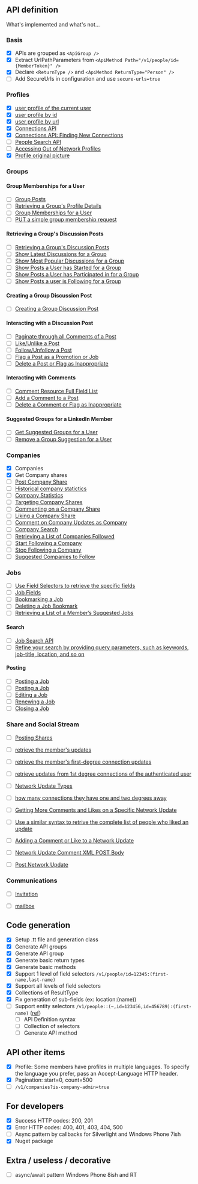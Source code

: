 
API definition
---------------------------------

What's implemented and what's not...

### Basis

- [x] APIs are grouped as `<ApiGroup />`  
- [x] Extract UrlPathParameters from `<ApiMethod Path="/v1/people/id={MemberToken}" />`  
- [x] Declare `<ReturnType />` and `<ApiMethod ReturnType="Person" />`
- [ ] Add SecureUrls in configuration and use `secure-urls=true`

### Profiles
  
- [x] [user profile of the current user](https://developer.linkedin.com/documents/profile-api)  
- [x] [user profile by id](https://developer.linkedin.com/documents/profile-api)  
- [x] [user profile by url](https://developer.linkedin.com/documents/profile-api)  
- [x] [Connections API](https://developer.linkedin.com/documents/connections-api)
- [x] [Connections API: Finding New Connections](https://developer.linkedin.com/documents/connections-api)
- [ ] [People Search API](https://developer.linkedin.com/documents/people-search-api)
- [ ] [Accessing Out of Network Profiles](https://developer.linkedin.com/documents/accessing-out-network-profiles)
- [x] [Profile original picture](http://stackoverflow.com/questions/6955647/getting-linkedin-profile-picture/6963184)

### Groups

#### Group Memberships for a User

- [ ] [Group Posts](https://developer.linkedin.com/documents/groups-api)
- [ ] [Retrieving a Group's Profile Details](https://developer.linkedin.com/documents/groups-api)
- [ ] [Group Memberships for a User](https://developer.linkedin.com/documents/groups-api)
- [ ] [PUT a simple group membership request](https://developer.linkedin.com/documents/groups-api)

####  Retrieving a Group's Discussion Posts

- [ ] [Retrieving a Group's Discussion Posts](https://developer.linkedin.com/documents/groups-api)
- [ ] [Show Latest Discussions for a Group](https://developer.linkedin.com/documents/groups-api)
- [ ] [Show Most Popular Discussions for a Group](https://developer.linkedin.com/documents/groups-api)
- [ ] [Show Posts a User has Started for a Group](https://developer.linkedin.com/documents/groups-api)
- [ ] [Show Posts a User has Participated in for a Group](https://developer.linkedin.com/documents/groups-api)
- [ ] [Show Posts a user is Following for a Group](https://developer.linkedin.com/documents/groups-api)

####  Creating a Group Discussion Post

- [ ] [Creating a Group Discussion Post](https://developer.linkedin.com/documents/groups-api)

####  Interacting with a Discussion Post

- [ ] [Paginate through all Comments of a Post](https://developer.linkedin.com/documents/groups-api)
- [ ] [Like/Unlike a Post](https://developer.linkedin.com/documents/groups-api)
- [ ] [Follow/Unfollow a Post](https://developer.linkedin.com/documents/groups-api)
- [ ] [Flag a Post as a Promotion or Job](https://developer.linkedin.com/documents/groups-api)
- [ ] [Delete a Post or Flag as Inappropriate](https://developer.linkedin.com/documents/groups-api)

####  Interacting with Comments

- [ ] [Comment Resource Full Field List](https://developer.linkedin.com/documents/groups-api)
- [ ] [Add a Comment to a Post](https://developer.linkedin.com/documents/groups-api)
- [ ] [Delete a Comment or Flag as Inappropriate](https://developer.linkedin.com/documents/groups-api)

####  Suggested Groups for a LinkedIn Member

- [ ] [Get Suggested Groups for a User](https://developer.linkedin.com/documents/groups-api)
- [ ] [Remove a Group Suggestion for a User](https://developer.linkedin.com/documents/groups-api)

### Companies

- [x] Companies  
- [x] Get Company shares
- [ ] [Post Company Share](https://developer.linkedin.com/creating-company-shares)  
- [ ] [Historical company statictics](https://developer.linkedin.com/historical-company-statistics)  
- [ ] [Company Statistics](https://developer.linkedin.com/company-statistics)
- [ ] [Targeting Company Shares](https://developer.linkedin.com/documents/targeting-company-shares)
- [ ] [Commenting on a Company Share](https://developer.linkedin.com/documents/commenting-and-liking-company-share)
- [ ] [Liking a Company Share](https://developer.linkedin.com/documents/commenting-and-liking-company-share)
- [ ] [Comment on Company Updates as Company](https://developer.linkedin.com/documents/commenting-and-liking-company-share)
- [ ] [Company Search](https://developer.linkedin.com/documents/company-search)
- [ ] [Retrieving a List of Companies Followed](https://developer.linkedin.com/documents/company-follow-and-suggestions)
- [ ] [Start Following a Company](https://developer.linkedin.com/documents/company-follow-and-suggestions)
- [ ] [Stop Following a Company](https://developer.linkedin.com/documents/company-follow-and-suggestions)
- [ ] [Suggested Companies to Follow](https://developer.linkedin.com/documents/company-follow-and-suggestions)

### Jobs

- [ ] [Use Field Selectors to retrieve the specific fields](https://developer.linkedin.com/documents/job-lookup-api-and-fields)
- [ ] [Job Fields](https://developer.linkedin.com/documents/job-fields)
- [ ] [Bookmarking a Job](https://developer.linkedin.com/documents/job-bookmarks-and-suggestions)
- [ ] [Deleting a Job Bookmark](https://developer.linkedin.com/documents/job-bookmarks-and-suggestions)
- [ ] [Retrieving a List of a Member’s Suggested Jobs](https://developer.linkedin.com/documents/job-bookmarks-and-suggestions)

#### Search

- [ ] [Job Search API](https://developer.linkedin.com/documents/job-search-api)
- [ ] [Refine your search by providing query parameters, such as keywords, job-title, location, and so on](https://developer.linkedin.com/documents/job-search-api)

#### Posting

- [ ] [Posting a Job](https://developer.linkedin.com/documents/code-sample-posting-job-c)
- [ ] [Posting a Job](https://developer.linkedin.com/documents/posting-job)
- [ ] [Editing a Job](https://developer.linkedin.com/documents/editing-job)
- [ ] [Renewing a Job](https://developer.linkedin.com/documents/renewing-job)
- [ ] [Closing a Job](https://developer.linkedin.com/documents/closing-job)

### Share and Social Stream

- [ ] [Posting Shares](https://developer.linkedin.com/documents/share-api)
- [ ] [retrieve the member's updates](https://developer.linkedin.com/documents/get-network-updates-and-statistics-api)
- [ ] [retrieve the member's first-degree connection updates](https://developer.linkedin.com/documents/get-network-updates-and-statistics-api)
- [ ] [retrieve updates from 1st degree connections of the authenticated user](https://developer.linkedin.com/documents/get-network-updates-and-statistics-api)
- [ ] [Network Update Types](https://developer.linkedin.com/documents/get-network-updates-and-statistics-api)
- [ ] [how many connections they have one and two degrees away](https://developer.linkedin.com/documents/get-network-updates-and-statistics-api)

- [ ] [Getting More Comments and Likes on a Specific Network Update](https://developer.linkedin.com/documents/commenting-reading-comments-and-likes-network-updates)
- [ ] [Use a similar syntax to retrive the complete list of people who liked an update](https://developer.linkedin.com/documents/commenting-reading-comments-and-likes-network-updates)
- [ ] [Adding a Comment or Like to a Network Update](https://developer.linkedin.com/documents/commenting-reading-comments-and-likes-network-updates)
- [ ] [Network Update Comment XML POST Body](https://developer.linkedin.com/documents/commenting-reading-comments-and-likes-network-updates)

- [ ] [Post Network Update](https://developer.linkedin.com/documents/post-network-update)

### Communications

- [ ] [Invitation ](https://developer.linkedin.com/documents/invitation-api)

- [ ] [mailbox](https://developer.linkedin.com/documents/messaging-between-connections-api)

Code generation
---------------------------------

- [x] Setup .tt file and generation class  
- [x] Generate API groups  
- [x] Generate API group  
- [x] Generate basic return types  
- [x] Generate basic methods  
- [x] Support 1 level of field selectors `/v1/people/id=12345:(first-name,last-name)`  
- [x] Support all levels of field selectors   
- [x] Collections of ResultType  
- [x] Fix generation of sub-fields (ex: location:(name))  
- [ ] Support entity selectors `/v1/people::(~,id=123456,id=456789):(first-name)` ([ref](https://developer.linkedin.com/documents/field-selectors))  
    - [ ] API Definition syntax
    - [ ] Collection of selectors
    - [ ] Generate API method

API other items
---------------------------------

- [x] Profile: Some members have profiles in multiple languages. To specify the language you prefer, pass an Accept-Language HTTP header.  
- [x] Pagination: start=0, count=500  
- [ ] `/v1/companies?is-company-admin=true`  

For developers
---------------------------------

- [x] Success HTTP codes: 200, 201  
- [x] Error HTTP codes: 400, 401, 403, 404, 500  
- [ ] Async pattern by callbacks for Silverlight and Windows Phone 7ish  
- [x] Nuget package

Extra / useless / decorative
---------------------------------

- [ ] async/await pattern Windows Phone 8ish and RT  


